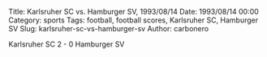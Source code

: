 Title: Karlsruher SC vs. Hamburger SV, 1993/08/14
Date: 1993/08/14 00:00
Category: sports
Tags: football, football scores, Karlsruher SC, Hamburger SV
Slug: karlsruher-sc-vs-hamburger-sv
Author: carbonero


Karlsruher SC 2 - 0 Hamburger SV
